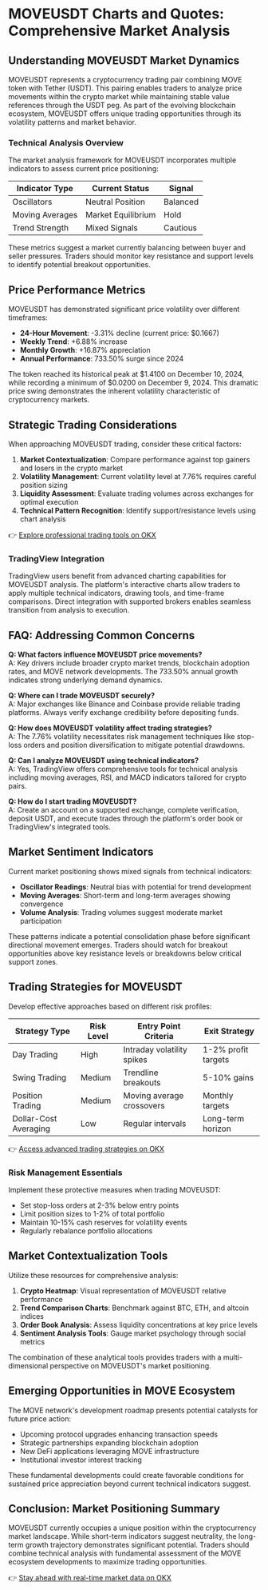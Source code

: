 # MOVEUSDT Charts and Quotes: Comprehensive Market Analysis

## Understanding MOVEUSDT Market Dynamics

MOVEUSDT represents a cryptocurrency trading pair combining MOVE token with Tether (USDT). This pairing enables traders to analyze price movements within the crypto market while maintaining stable value references through the USDT peg. As part of the evolving blockchain ecosystem, MOVEUSDT offers unique trading opportunities through its volatility patterns and market behavior.

### Technical Analysis Overview

The market analysis framework for MOVEUSDT incorporates multiple indicators to assess current price positioning:

| Indicator Type     | Current Status          | Signal       |
|--------------------|-------------------------|--------------|
| Oscillators        | Neutral Position        | Balanced     |
| Moving Averages    | Market Equilibrium      | Hold         |
| Trend Strength     | Mixed Signals           | Cautious     |

These metrics suggest a market currently balancing between buyer and seller pressures. Traders should monitor key resistance and support levels to identify potential breakout opportunities.

## Price Performance Metrics

MOVEUSDT has demonstrated significant price volatility over different timeframes:

- **24-Hour Movement**: -3.31% decline (current price: $0.1667)
- **Weekly Trend**: +6.88% increase
- **Monthly Growth**: +16.87% appreciation
- **Annual Performance**: 733.50% surge since 2024

The token reached its historical peak at $1.4100 on December 10, 2024, while recording a minimum of $0.0200 on December 9, 2024. This dramatic price swing demonstrates the inherent volatility characteristic of cryptocurrency markets.

## Strategic Trading Considerations

When approaching MOVEUSDT trading, consider these critical factors:

1. **Market Contextualization**: Compare performance against top gainers and losers in the crypto market
2. **Volatility Management**: Current volatility level at 7.76% requires careful position sizing
3. **Liquidity Assessment**: Evaluate trading volumes across exchanges for optimal execution
4. **Technical Pattern Recognition**: Identify support/resistance levels using chart analysis

👉 [Explore professional trading tools on OKX](https://bit.ly/okx-bonus)

### TradingView Integration

TradingView users benefit from advanced charting capabilities for MOVEUSDT analysis. The platform's interactive charts allow traders to apply multiple technical indicators, drawing tools, and time-frame comparisons. Direct integration with supported brokers enables seamless transition from analysis to execution.

## FAQ: Addressing Common Concerns

**Q: What factors influence MOVEUSDT price movements?**  
A: Key drivers include broader crypto market trends, blockchain adoption rates, and MOVE network developments. The 733.50% annual growth indicates strong underlying demand dynamics.

**Q: Where can I trade MOVEUSDT securely?**  
A: Major exchanges like Binance and Coinbase provide reliable trading platforms. Always verify exchange credibility before depositing funds.

**Q: How does MOVEUSDT volatility affect trading strategies?**  
A: The 7.76% volatility necessitates risk management techniques like stop-loss orders and position diversification to mitigate potential drawdowns.

**Q: Can I analyze MOVEUSDT using technical indicators?**  
A: Yes, TradingView offers comprehensive tools for technical analysis including moving averages, RSI, and MACD indicators tailored for crypto pairs.

**Q: How do I start trading MOVEUSDT?**  
A: Create an account on a supported exchange, complete verification, deposit USDT, and execute trades through the platform's order book or TradingView's integrated tools.

## Market Sentiment Indicators

Current market positioning shows mixed signals from technical indicators:

- **Oscillator Readings**: Neutral bias with potential for trend development
- **Moving Averages**: Short-term and long-term averages showing convergence
- **Volume Analysis**: Trading volumes suggest moderate market participation

These patterns indicate a potential consolidation phase before significant directional movement emerges. Traders should watch for breakout opportunities above key resistance levels or breakdowns below critical support zones.

## Trading Strategies for MOVEUSDT

Develop effective approaches based on different risk profiles:

| Strategy Type      | Risk Level | Entry Point Criteria | Exit Strategy      |
|--------------------|------------|------------------------|--------------------|
| Day Trading        | High       | Intraday volatility spikes | 1-2% profit targets |
| Swing Trading      | Medium     | Trendline breakouts    | 5-10% gains        |
| Position Trading   | Medium     | Moving average crossovers | Monthly targets   |
| Dollar-Cost Averaging | Low      | Regular intervals      | Long-term horizon  |

👉 [Access advanced trading strategies on OKX](https://bit.ly/okx-bonus)

### Risk Management Essentials

Implement these protective measures when trading MOVEUSDT:
- Set stop-loss orders at 2-3% below entry points
- Limit position sizes to 1-2% of total portfolio
- Maintain 10-15% cash reserves for volatility events
- Regularly rebalance portfolio allocations

## Market Contextualization Tools

Utilize these resources for comprehensive analysis:

1. **Crypto Heatmap**: Visual representation of MOVEUSDT relative performance
2. **Trend Comparison Charts**: Benchmark against BTC, ETH, and altcoin indices
3. **Order Book Analysis**: Assess liquidity concentrations at key price levels
4. **Sentiment Analysis Tools**: Gauge market psychology through social metrics

The combination of these analytical tools provides traders with a multi-dimensional perspective on MOVEUSDT's market positioning.

## Emerging Opportunities in MOVE Ecosystem

The MOVE network's development roadmap presents potential catalysts for future price action:
- Upcoming protocol upgrades enhancing transaction speeds
- Strategic partnerships expanding blockchain adoption
- New DeFi applications leveraging MOVE infrastructure
- Institutional investor interest tracking

These fundamental developments could create favorable conditions for sustained price appreciation beyond current technical indicators suggest.

## Conclusion: Market Positioning Summary

MOVEUSDT currently occupies a unique position within the cryptocurrency market landscape. While short-term indicators suggest neutrality, the long-term growth trajectory demonstrates significant potential. Traders should combine technical analysis with fundamental assessment of the MOVE ecosystem developments to maximize trading opportunities.

👉 [Stay ahead with real-time market data on OKX](https://bit.ly/okx-bonus)